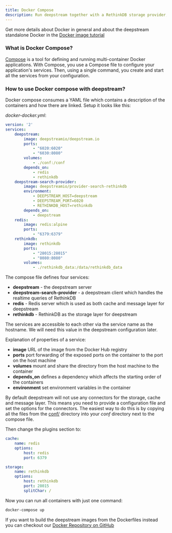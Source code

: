 ```yaml
---
title: Docker Compose
description: Run deepstream together with a RethinkDB storage provider, a Redis cache provider and a RethinkDB search provider which allows to subscribe to realtime queries.
---
```


Get more details about Docker in general and about the deepstream standalone Docker in the [Docker&nbsp;image&nbsp;tutorial](../docker/)

### What is Docker Compose?

[Compose](https://docs.docker.com/compose/) is a tool for defining and running multi-container Docker applications. With Compose, you use a Compose file to configure your application's services. Then, using a single command, you create and start all the services from your configuration.

### How to use Docker compose with deepstream?

Docker compose consumes a YAML file which contains a description of the containers and how there are linked.
Setup it looks like this:

_docker-docker.yml_:

```yaml
version: '2'
services:
    deepstream:
        image: deepstreamio/deepstream.io
        ports:
            - "6020:6020"
            - "6030:8080"
        volumes:
            - ./conf:/conf
        depends_on:
            - redis
            - rethinkdb
    deepstream-search-provider:
        image: deepstreamio/provider-search-rethinkdb
        environment:
            - DEEPSTREAM_HOST=deepstream
            - DEEPSTREAM_PORT=6020
            - RETHINKDB_HOST=rethinkdb
        depends_on:
            - deepstream
    redis:
        image: redis:alpine
        ports:
            - "6379:6379"
    rethinkdb:
        image: rethinkdb
        ports:
            - "28015:28015"
            - "8080:8080"
        volumes:
            - ./rethinkdb_data:/data/rethinkdb_data
```

The compose file defines four services:

- __deepstream__ - the deepstream server
- __deepstream-search-provider__ - a deepstream client which handles the realtime queries of RethinkDB
- __redis__ - Redis server which is used as both cache and message layer for deepstream
- __rethinkdb__ - RethinkDB as the storage layer for deepstream

The services are accessible to each other via the service name as the hostname. We will need this value in
the deepstream configuration later.

Explanation of properties of a service:
  - __image__ URL of the image from the Docker Hub registry
  - __ports__ port forwarding of the exposed ports on the container to the port on the host machine
  - __volumes__ mount and share the directory from the host machine to the container
  - __depends_on__ defines a dependency which affects the starting order of the containers
  - __environment__ set environment variables in the container


By default deepstream will not use any connectors for the storage, cache and message layer.
This means you need to provide a configuration file and set the options for the connectors.
The easiest way to do this is by copying all the files from the [conf/](https://github.com/deepstreamIO/deepstream.io/tree/master/conf) directory into your _conf_ directory next to the compose file.

Then change the plugins section to:

```yaml
cache:
    name: redis
    options:
        host: redis
        port: 6379

storage:
    name: rethinkdb
    options:
        host: rethinkdb
        port: 28015
        splitChar: /
```

Now you can run all containers with just one command:

```bash
docker-compose up
```

If you want to build the deepstream images from the Dockerfiles instead you can checkout
our [Docker Repository on GitHub](https://github.com/deepstreamIO/docker)
